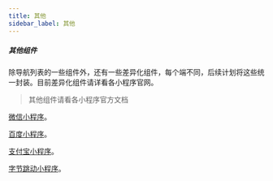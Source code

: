 ```yaml
---
title: 其他
sidebar_label: 其他
---
```


##### 其他组件

除导航列表的一些组件外，还有一些差异化组件，每个端不同，后续计划将这些统一封装。目前差异化组件请详看各小程序官网。
> 其他组件请看各小程序官方文档

[微信小程序](https://developers.weixin.qq.com/miniprogram/dev/component/)。

[百度小程序](https://smartprogram.baidu.com/docs/develop/component/view/)。

[支付宝小程序](https://docs.alipay.com/mini/component/overview)。

[字节跳动小程序](https://microapp.bytedance.com/docs/zh-CN/mini-app/develop/component/all)。
